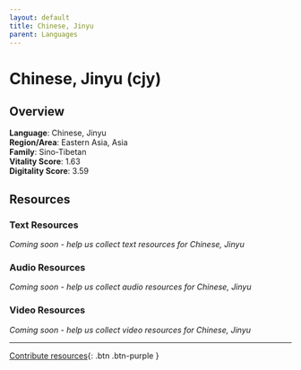 ```yaml
---
layout: default
title: Chinese, Jinyu
parent: Languages
---
```


# Chinese, Jinyu (cjy)

## Overview

**Language**: Chinese, Jinyu  
**Region/Area**: Eastern Asia, Asia  
**Family**: Sino-Tibetan  
**Vitality Score**: 1.63  
**Digitality Score**: 3.59  

## Resources

### Text Resources
*Coming soon - help us collect text resources for Chinese, Jinyu*

### Audio Resources
*Coming soon - help us collect audio resources for Chinese, Jinyu*

### Video Resources
*Coming soon - help us collect video resources for Chinese, Jinyu*

---

[Contribute resources](https://fairtrain.github.io/){: .btn .btn-purple }

